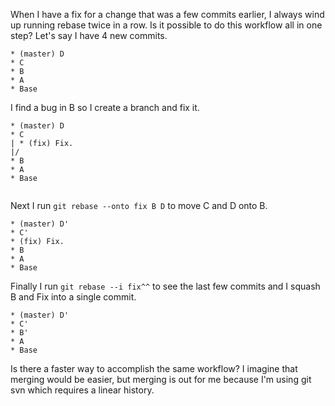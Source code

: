 When I have a fix for a change that was a few commits earlier, I always wind up running rebase twice in a row. Is it possible to do this workflow all in one step? Let's say I have 4 new commits.

```
* (master) D
* C
* B
* A
* Base

```

I find a bug in B so I create a branch and fix it.

```
* (master) D
* C
| * (fix) Fix.
|/  
* B
* A
* Base


```
Next I run `git rebase --onto fix B D` to move C and D onto B.

```
* (master) D'
* C'
* (fix) Fix.
* B
* A
* Base

```

Finally I run `git rebase --i fix^^` to see the last few commits and I squash B and Fix into a single commit.

```
* (master) D'
* C'
* B'
* A
* Base

```

Is there a faster way to accomplish the same workflow? I imagine that merging would be easier, but merging is out for me because I'm using git svn which requires a linear history.